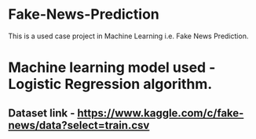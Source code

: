 # Fake-News-Prediction
This is a used case project in Machine Learning i.e. Fake News Prediction. 

# Machine learning model used - Logistic Regression algorithm.

## Dataset link - https://www.kaggle.com/c/fake-news/data?select=train.csv


